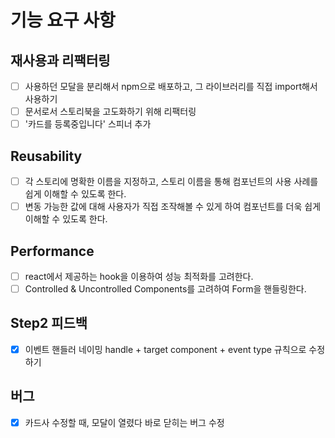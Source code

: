 # 기능 요구 사항

## 재사용과 리팩터링

- [ ] 사용하던 모달을 분리해서 npm으로 배포하고, 그 라이브러리를 직접 import해서 사용하기
- [ ] 문서로서 스토리북을 고도화하기 위해 리팩터링
- [ ] '카드를 등록중입니다' 스피너 추가

## Reusability

- [ ] 각 스토리에 명확한 이름을 지정하고, 스토리 이름을 통해 컴포넌트의 사용 사례를 쉽게 이해할 수 있도록 한다.
- [ ] 변동 가능한 값에 대해 사용자가 직접 조작해볼 수 있게 하여 컴포넌트를 더욱 쉽게 이해할 수 있도록 한다.

## Performance

- [ ] react에서 제공하는 hook을 이용하여 성능 최적화를 고려한다.
- [ ] Controlled & Uncontrolled Components를 고려하여 Form을 핸들링한다.

## Step2 피드백

- [x] 이벤트 핸들러 네이밍 handle + target component + event type 규칙으로 수정하기

## 버그

- [x] 카드사 수정할 때, 모달이 열렸다 바로 닫히는 버그 수정
